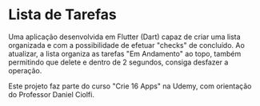 # Lista de Tarefas
Uma aplicação desenvolvida em Flutter (Dart) capaz de criar uma lista organizada e com a possibilidade de efetuar "checks" de concluído. Ao atualizar, a lista organiza as tarefas "Em Andamento" ao topo, também permitindo que delete e dentro de 2 segundos, consiga desfazer a operação.

Este projeto faz parte do curso "Crie 16 Apps" na Udemy, com orientação do Professor Daniel Ciolfi. 
